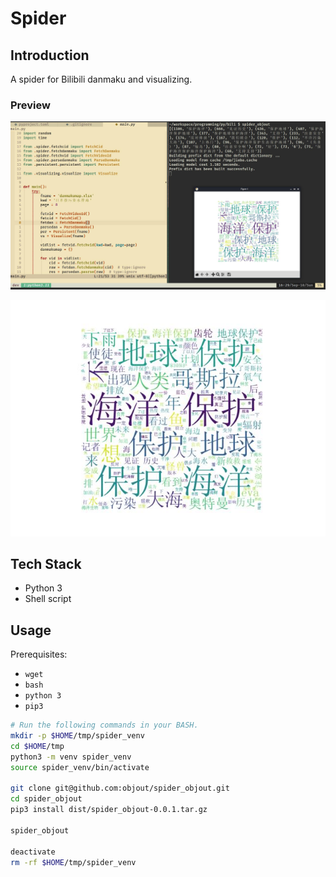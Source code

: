 # Spider

## Introduction

A spider for Bilibili danmaku and visualizing.

### Preview

![Preview](imgs/preview.jpg)

![Word Cloud](imgs/wordcloud.jpg)

## Tech Stack

- Python 3
- Shell script

## Usage

Prerequisites:
- `wget`
- `bash`
- `python 3`
- `pip3`

```bash
# Run the following commands in your BASH.
mkdir -p $HOME/tmp/spider_venv
cd $HOME/tmp
python3 -m venv spider_venv
source spider_venv/bin/activate

git clone git@github.com:objout/spider_objout.git
cd spider_objout
pip3 install dist/spider_objout-0.0.1.tar.gz

spider_objout

deactivate
rm -rf $HOME/tmp/spider_venv
```
